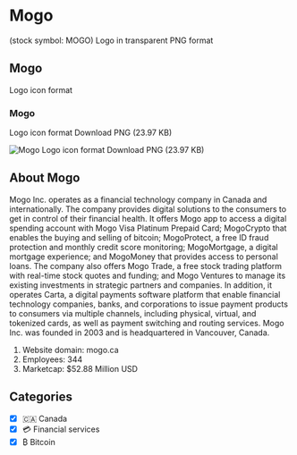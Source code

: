 # Mogo
 (stock symbol: MOGO) Logo in transparent PNG format

## Mogo
 Logo icon format

### Mogo
 Logo icon format Download PNG (23.97 KB)

![Mogo
 Logo icon format Download PNG (23.97 KB)](/img/orig/MOGO-990b2a16.png)

## About Mogo


Mogo Inc. operates as a financial technology company in Canada and internationally. The company provides digital solutions to the consumers to get in control of their financial health. It offers Mogo app to access a digital spending account with Mogo Visa Platinum Prepaid Card; MogoCrypto that enables the buying and selling of bitcoin; MogoProtect, a free ID fraud protection and monthly credit score monitoring; MogoMortgage, a digital mortgage experience; and MogoMoney that provides access to personal loans. The company also offers Mogo Trade, a free stock trading platform with real-time stock quotes and funding; and Mogo Ventures to manage its existing investments in strategic partners and companies. In addition, it operates Carta, a digital payments software platform that enable financial technology companies, banks, and corporations to issue payment products to consumers via multiple channels, including physical, virtual, and tokenized cards, as well as payment switching and routing services. Mogo Inc. was founded in 2003 and is headquartered in Vancouver, Canada.

1. Website domain: mogo.ca
2. Employees: 344
3. Marketcap: $52.88 Million USD


## Categories
- [x] 🇨🇦 Canada
- [x] 💳 Financial services
- [x] ₿ Bitcoin
